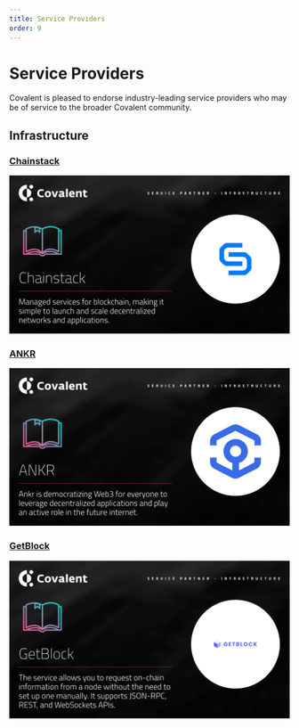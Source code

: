 ```yaml
---
title: Service Providers
order: 9
---
```


# Service Providers
Covalent is pleased to endorse industry-leading service providers who may be of service to the broader Covalent community.

## Infrastructure

### [Chainstack](/service-providers/chainstack)
[![Chainstack](./images/chainstack-banner.png)](/service-providers/chainstack)

### [ANKR](/service-providers/ankr)
[![ANKR](./images/ankr-banner.png)](/service-providers/ankr)

### [GetBlock](/service-providers/getblock)
[![GetBlock](./images/getblock-banner.png)](/service-providers/getblock)
